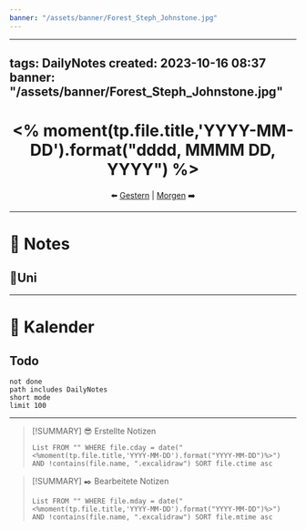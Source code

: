 ```yaml
---
banner: "/assets/banner/Forest_Steph_Johnstone.jpg"
---
```

---
tags: DailyNotes
created: 2023-10-16 08:37
banner: "/assets/banner/Forest_Steph_Johnstone.jpg"
---


<center> <h1> <% moment(tp.file.title,'YYYY-MM-DD').format("dddd, MMMM DD, YYYY") %> </h1> </center>
<center> ⬅️ <a href="<% fileDate = moment(tp.file.title, 'YYYY-MM-DD-dddd').subtract(1, 'd').format('YYYY-MM-DD-dddd') %>.md" class="internal-link">Gestern</a> | <a href="<% fileDate = moment(tp.file.title, 'YYYY-MM-DD-dddd').add(1, 'd').format('YYYY-MM-DD-dddd') %>.md" class="internal-link">Morgen</a> ➡️ </center>

---

# 📝 Notes

## 🎒Uni

---

# 📅 Kalender

## Todo

```tasks
not done
path includes DailyNotes
short mode
limit 100
```

---

> [!SUMMARY] 😎 Erstellte Notizen
>
> ```dataview
> List FROM "" WHERE file.cday = date("<%moment(tp.file.title,'YYYY-MM-DD').format("YYYY-MM-DD")%>") AND !contains(file.name, ".excalidraw") SORT file.ctime asc
> ```

> [!SUMMARY] ✒️ Bearbeitete Notizen
>
> ```dataview
> List FROM "" WHERE file.mday = date("<%moment(tp.file.title,'YYYY-MM-DD').format("YYYY-MM-DD")%>") AND !contains(file.name, ".excalidraw") SORT file.mtime asc
> ```